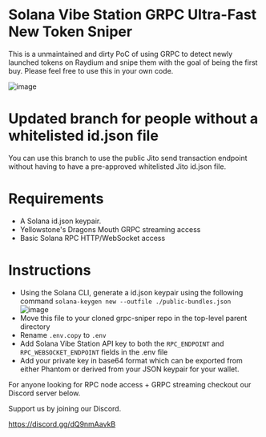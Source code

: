 # Solana Vibe Station GRPC Ultra-Fast New Token Sniper

This is a unmaintained and dirty PoC of using GRPC to detect newly launched tokens on Raydium and snipe them with the goal of being the first buy. Please feel free to use this in your own code. 

![image](https://github.com/bigj-SVS/grpc-sniper/assets/173855326/1f4f4f54-d2fc-438e-a603-6aba1b641e1b)

# Updated branch for people without a whitelisted id.json file
You can use this branch to use the public Jito send transaction endpoint without having to have a pre-approved whitelisted Jito id.json file.

# Requirements
- A Solana id.json keypair.
- Yellowstone's Dragons Mouth GRPC streaming access
- Basic Solana RPC HTTP/WebSocket access


# Instructions
- Using the Solana CLI, generate a id.json keypair using the following command
`solana-keygen new --outfile ./public-bundles.json`
![image](https://github.com/bigj-SVS/grpc-sniper/assets/173855326/a6624c17-4397-48f4-82ab-9b1940990b89)
- Move this file to your cloned grpc-sniper repo in the top-level parent directory
- Rename `.env.copy` to `.env`
- Add Solana Vibe Station API key to both the `RPC_ENDPOINT` and `RPC_WEBSOCKET_ENDPOINT` fields in the .env file
- Add your private key in base64 format which can be exported from either Phantom or derived from your JSON keypair for your wallet.

For anyone looking for RPC node access + GRPC streaming checkout our Discord server below.

Support us by joining our Discord.

https://discord.gg/dQ9nmAavkB
